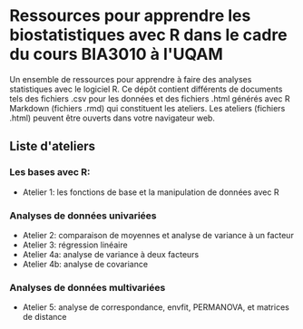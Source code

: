 # Ressources pour apprendre les biostatistiques avec R dans le cadre du cours BIA3010 à l'UQAM
Un ensemble de ressources pour apprendre à faire des analyses statistiques avec le logiciel R. Ce dépôt contient différents de documents tels des fichiers .csv pour les données et des fichiers .html générés avec R Markdown (fichiers .rmd) qui constituent les ateliers. Les ateliers (fichiers .html) peuvent être ouverts dans votre navigateur web.

## Liste d'ateliers

### Les bases avec R:
  - Atelier 1: les fonctions de base et la manipulation de données avec R

### Analyses de données univariées
- Atelier 2: comparaison de moyennes et analyse de variance à un facteur
- Atelier 3: régression linéaire
- Atelier 4a: analyse de variance à deux facteurs
- Atelier 4b: analyse de covariance

### Analyses de données multivariées
- Atelier 5: analyse de correspondance, envfit, PERMANOVA, et matrices de distance
